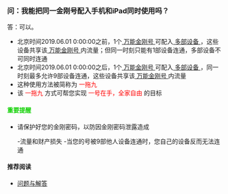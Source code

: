 ### 问：我能把同一金刚号配入手机和iPad同时使用吗？
答：可以。
- 北京时间2019.06.01 0:00:00之前，1个[ 万能金刚号 ](https://a2zitpro.github.io/web/万能金刚号)可配入[ 多部设备 ](https://a2zitpro.github.io/web/金刚号与设备的关系)，这些设备共享该[ 万能金刚号 ](https://a2zitpro.github.io/web/万能金刚号)内流量；但同一时刻只能有1部设备连通，多部设备不可同时连通
- 北京时间2019.06.01 0:00:00之后，1个[ 万能金刚号 ](https://a2zitpro.github.io/web/万能金刚号)可配入[ 多部设备 ](https://a2zitpro.github.io/web/金刚号与设备的关系)，同一时刻最多允许9部设备连通，这些设备共享该[ 万能金刚号 ](https://a2zitpro.github.io/web/万能的金刚号)内流量
- 这种使用方法被简称为<font color="Red"> 一拖九 </font>
- 该<font color="Red"> 一拖九 </font>方式可帮您实现<font color="Red"> 一号在手，全家自由 </font>的目标

#### <font color="Red>">重要提醒</font>
- 请保护好您的金刚密码，以防因金刚密码泄露造成

  -流量和财产损失
  -当您的号被9部他人设备连通时，您自己的设备反而无法连通

#### 推荐阅读
- [ 问题与解答 ](https://a2zitpro.github.io/web/列表-问题与解答)
